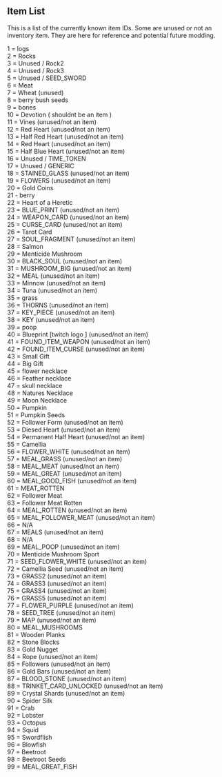 ## Item List

This is a list of the currently known item IDs. Some are unused or not an inventory item. They are here for reference and potential future modding.


1 = logs  
2 = Rocks  
3 = Unused / Rock2  
4 = Unused / Rock3  
5 = Unused / SEED_SWORD  
6 = Meat  
7 = Wheat (unused)  
8 = berry bush seeds  
9 = bones  
10 = Devotion ( shouldnt be an item )  
11 = Vines (unused/not an item)  
12 = Red Heart (unused/not an item)  
13 = Half Red Heart (unused/not an item)  
14 = Red Heart (unused/not an item)  
15 = Half Blue Heart (unused/not an item)  
16 = Unused / TIME_TOKEN  
17 = Unused / GENERIC  
18 = STAINED_GLASS (unused/not an item)  
19 = FLOWERS  (unused/not an item)  
20 = Gold Coins  
21 - berry  
22 = Heart of a Heretic  
23 = BLUE_PRINT  (unused/not an item)  
24 = WEAPON_CARD  (unused/not an item)  
25 = CURSE_CARD  (unused/not an item)  
26 = Tarot Card  
27 = SOUL_FRAGMENT  (unused/not an item)  
28 = Salmon  
29 = Menticide Mushroom  
30 = BLACK_SOUL (unused/not an item)  
31 = MUSHROOM_BIG (unused/not an item)  
32 = MEAL (unused/not an item)  
33 = Minnow  (unused/not an item)  
34 = Tuna (unused/not an item)  
35 = grass  
36 = THORNS  (unused/not an item)  
37 = KEY_PIECE  (unused/not an item)  
38 = KEY  (unused/not an item)  
39 = poop  
40 = Blueprint [twitch logo ]   (unused/not an item)  
41 = FOUND_ITEM_WEAPON   (unused/not an item)  
42 = FOUND_ITEM_CURSE  (unused/not an item)  
43 = Small Gift  
44 = Big Gift  
45 = flower necklace  
46 = Feather necklace  
47 = skull necklace  
48 = Natures Necklace  
49 = Moon Necklace  
50 = Pumpkin  
51 = Pumpkin Seeds  
52 = Follower Form (unused/not an item)  
53 = Diesed Heart (unused/not an item)  
54 = Permanent Half Heart (unused/not an item)  
55 = Camellia  
56 = FLOWER_WHITE (unused/not an item)  
57 = MEAL_GRASS (unused/not an item)  
58 = MEAL_MEAT (unused/not an item)  
59 = MEAL_GREAT (unused/not an item)  
60 = MEAL_GOOD_FISH (unused/not an item)  
61 = MEAT_ROTTEN  
62 = Follower Meat  
63 = Follower Meat Rotten  
64 = MEAL_ROTTEN (unused/not an item)  
65 = MEAL_FOLLOWER_MEAT (unused/not an item)  
66 = N/A  
67 = MEALS (unused/not an item)  
68 = N/A  
69 = MEAL_POOP (unused/not an item)  
70 = Menticide Mushroom Sport  
71 = SEED_FLOWER_WHITE (unused/not an item)  
72 = Camellia Seed (unused/not an item)  
73 = GRASS2  (unused/not an item)  
74 = GRASS3  (unused/not an item)  
75 = GRASS4 (unused/not an item)  
76 = GRASS5 (unused/not an item)  
77 = FLOWER_PURPLE (unused/not an item)  
78 = SEED_TREE (unused/not an item)  
79 = MAP  (unused/not an item)  
80 = MEAL_MUSHROOMS  
81 = Wooden Planks  
82 = Stone Blocks  
83 = Gold Nugget  
84 = Rope (unused/not an item)  
85 = Followers (unused/not an item)  
86 = Gold Bars (unused/not an item)  
87 = BLOOD_STONE (unused/not an item)  
88 = TRINKET_CARD_UNLOCKED (unused/not an item)  
89 = Crystal Shards (unused/not an item)  
90 = Spider Silk  
91 = Crab  
92 = Lobster  
93 = Octopus  
94 = Squid  
95 = Swordflish  
96 = Blowfish  
97 = Beetroot  
98 = Beetroot Seeds  
99 = MEAL_GREAT_FISH  
